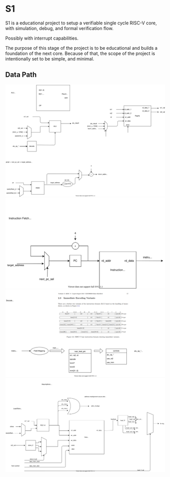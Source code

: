# S1

S1 is a educational project to setup a verifiable single cycle RISC-V core, with simulation, debug, and formal verification flow.

Possibly with interrupt capabilities.

The purpose of this stage of the project is to be educational and builds a foundation of the next core. Because of that, the scope of the project is intentionally set to be simple, and minimal.

## Data Path
![](./riscv-dev-core-s1-ALU_Regfile.drawio.svg)
![](./riscv-dev-core-s1-IF.drawio.svg)
![](./riscv-dev-core-s1-Decode.drawio.svg)
![](./riscv-dev-core-s1-Load_Store.drawio.svg)